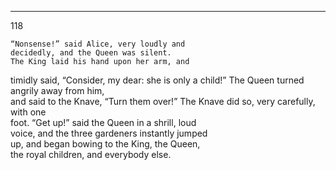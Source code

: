 ---
118 

    “Nonsense!” said Alice, very loudly and  
    decidedly, and the Queen was silent.
    The King laid his hand upon her arm, and  
timidly said, “Consider, my dear: she is only
a child!”
The Queen turned angrily away from him,  
and said to the Knave, “Turn them over!”
The Knave did so, very carefully, with one  
foot.
“Get up!” said the Queen in a shrill, loud  
voice, and the three gardeners instantly jumped  
up, and began bowing to the King, the Queen,  
the royal children, and everybody else.